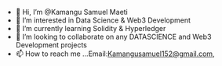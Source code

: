 - 👋 Hi, I’m @Kamangu Samuel Maeti
- 👀 I’m interested in Data Science & Web3 Development 
- 🌱 I’m currently learning Solidity & Hyperledger 
- 💞️ I’m looking to collaborate on any DATASCIENCE and Web3 Development projects 
- 📫 How to reach me ...Email:Kamangusamuel152@gmail.com, 
<!---
KmgSamuel/KmgSamuel is a ✨ special ✨ repository because its `README.md` (this file) appears on your GitHub profile.
You can click the Preview link to take a look at your changes.
--->
